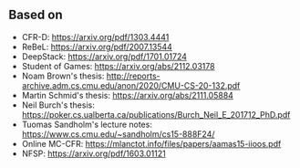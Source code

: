 ## Based on 
- CFR-D: https://arxiv.org/pdf/1303.4441
- ReBeL: https://arxiv.org/pdf/2007.13544
- DeepStack: https://arxiv.org/pdf/1701.01724
- Student of Games: https://arxiv.org/abs/2112.03178
- Noam Brown's thesis: http://reports-archive.adm.cs.cmu.edu/anon/2020/CMU-CS-20-132.pdf
- Martin Schmid's thesis: https://arxiv.org/abs/2111.05884
- Neil Burch's thesis: https://poker.cs.ualberta.ca/publications/Burch_Neil_E_201712_PhD.pdf
- Tuomas Sandholm's lecture notes: https://www.cs.cmu.edu/~sandholm/cs15-888F24/
- Online MC-CFR: https://mlanctot.info/files/papers/aamas15-iioos.pdf
- NFSP: https://arxiv.org/pdf/1603.01121
